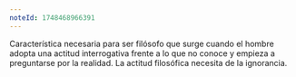 ```yaml
---
noteId: 1748468966391
---
```


Característica necesaria para ser filósofo que surge cuando el hombre adopta una actitud interrogativa frente a lo que no conoce y empieza a preguntarse por la realidad. La actitud filosófica necesita de la ignorancia.